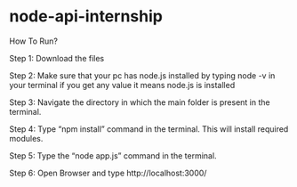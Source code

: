 # node-api-internship

How To Run?

Step 1: Download the files

Step 2: Make sure that your pc has node.js installed by typing node -v in your terminal if you get any value it means node.js is installed

Step 3: Navigate the directory in which the main folder is present in the terminal.

Step 4: Type “npm install” command in the terminal. This will install required modules.

Step 5: Type the “node app.js” command in the terminal.

Step 6: Open Browser and type http://localhost:3000/
